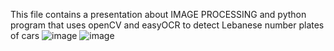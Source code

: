 This file contains a presentation about IMAGE PROCESSING and python program that uses openCV and easyOCR to detect Lebanese number plates of cars
![image](https://github.com/KevenSakr/Number-Plate/assets/130168832/4c1cc112-eed8-45c1-98bb-700823e7c4de)
![image](https://github.com/KevenSakr/Number-Plate/assets/130168832/0dc271ae-1e23-4935-96e8-c4203b236aef)
